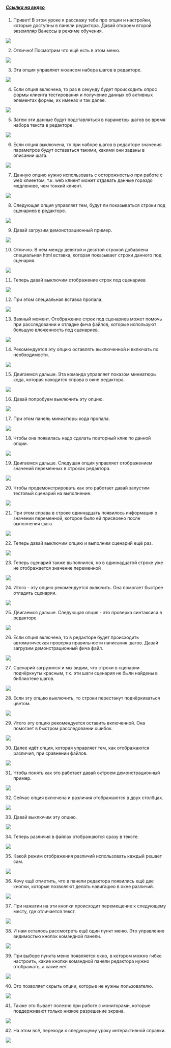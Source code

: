 ﻿##### [Ссылка на видео](https://youtu.be/3Lzbzm4Eea0)

001. Привет! В этом уроке я расскажу тебе про опции и настройки, которые доступны в панели редактора. Давай откроем второй экземпляр Ванессы в режиме обучения.

![](https://vanessa-files.do.bit-erp.ru/Doc/1.2.040.1/MD/Глава02/images/005_НастройкиВПанелиРедактораДругиеНастройки.png)

002. Отлично! Посмотрим что ещё есть в этом меню.

![](https://vanessa-files.do.bit-erp.ru/Doc/1.2.040.1/MD/Глава02/images/008_НастройкиВПанелиРедактораДругиеНастройки.png)

003. Эта опция управляет нюансом набора шагов в редакторе.

![](https://vanessa-files.do.bit-erp.ru/Doc/1.2.040.1/MD/Глава02/images/012_НастройкиВПанелиРедактораДругиеНастройки.png)

004. Если опция включена, то раз в секунду будет происходить опрос формы клиента тестирования и получение данных об активных элементах формы, их именах и так далее.

![](https://vanessa-files.do.bit-erp.ru/Doc/1.2.040.1/MD/Глава02/images/015_НастройкиВПанелиРедактораДругиеНастройки.png)

005. Затем эти данные будут подставляться в параметры шагов во время набора текста в редакторе.

![](https://vanessa-files.do.bit-erp.ru/Doc/1.2.040.1/MD/Глава02/images/016_НастройкиВПанелиРедактораДругиеНастройки.png)

006. Если опция выключена, то при наборе шагов в редакторе значения параметров будут оставаться такими, какими они заданы в описании шага.

![](https://vanessa-files.do.bit-erp.ru/Doc/1.2.040.1/MD/Глава02/images/017_НастройкиВПанелиРедактораДругиеНастройки.png)

007. Данную опцию нужно использовать с осторожностью при работе с web клиентом, т.к. web клиент может отдавать данные гораздо медленнее, чем тонкий клиент.

![](https://vanessa-files.do.bit-erp.ru/Doc/1.2.040.1/MD/Глава02/images/018_НастройкиВПанелиРедактораДругиеНастройки.png)

008. Следующая опция управляет тем, будут ли показываться строки под сценариев в редакторе.

![](https://vanessa-files.do.bit-erp.ru/Doc/1.2.040.1/MD/Глава02/images/022_НастройкиВПанелиРедактораДругиеНастройки.png)

009. Давай загрузим демонстрационный пример.

![](https://vanessa-files.do.bit-erp.ru/Doc/1.2.040.1/MD/Глава02/images/029_НастройкиВПанелиРедактораДругиеНастройки.png)

010. Отлично. В нём между девятой и десятой строкой добавлена специальная html вставка, которая показывает строки данного под сценария.

![](https://vanessa-files.do.bit-erp.ru/Doc/1.2.040.1/MD/Глава02/images/030_НастройкиВПанелиРедактораДругиеНастройки.png)

011. Теперь давай выключим отображение строк под сценариев

![](https://vanessa-files.do.bit-erp.ru/Doc/1.2.040.1/MD/Глава02/images/036_НастройкиВПанелиРедактораДругиеНастройки.png)

012. При этом специальная вставка пропала.

![](https://vanessa-files.do.bit-erp.ru/Doc/1.2.040.1/MD/Глава02/images/037_НастройкиВПанелиРедактораДругиеНастройки.png)

013. Важный момент. Отображение строк под сценариев может помочь при расследовании и отладке фича файлов, которые используют большую вложенность под сценариев.

![](https://vanessa-files.do.bit-erp.ru/Doc/1.2.040.1/MD/Глава02/images/038_НастройкиВПанелиРедактораДругиеНастройки.png)

014. Рекомендуется эту опцию оставлять выключенной и включать по необходимости.

![](https://vanessa-files.do.bit-erp.ru/Doc/1.2.040.1/MD/Глава02/images/039_НастройкиВПанелиРедактораДругиеНастройки.png)

015. Двигаемся дальше. Эта команда управляет показом миниатюры кода, которая находится справа в окне редактора.

![](https://vanessa-files.do.bit-erp.ru/Doc/1.2.040.1/MD/Глава02/images/045_НастройкиВПанелиРедактораДругиеНастройки.png)

016. Давай попробуем выключить эту опцию.

![](https://vanessa-files.do.bit-erp.ru/Doc/1.2.040.1/MD/Глава02/images/049_НастройкиВПанелиРедактораДругиеНастройки.png)

017. При этом панель миниатюры кода пропала.

![](https://vanessa-files.do.bit-erp.ru/Doc/1.2.040.1/MD/Глава02/images/050_НастройкиВПанелиРедактораДругиеНастройки.png)

018. Чтобы она появилась надо сделать повторный клик по данной опции.

![](https://vanessa-files.do.bit-erp.ru/Doc/1.2.040.1/MD/Глава02/images/055_НастройкиВПанелиРедактораДругиеНастройки.png)

019. Двигаемся дальше. Следущая опция управляет отображением значений переменных в строках редактора.

![](https://vanessa-files.do.bit-erp.ru/Doc/1.2.040.1/MD/Глава02/images/061_НастройкиВПанелиРедактораДругиеНастройки.png)

020. Чтобы продемонстрировать как это работает давай запустим тестовый сценарий на выполнение.

![](https://vanessa-files.do.bit-erp.ru/Doc/1.2.040.1/MD/Глава02/images/069_НастройкиВПанелиРедактораДругиеНастройки.png)

021. При этом справа в строке одиннадцать появилось информация о значении переменной, которое было ей присвоено после выполнения шага.

![](https://vanessa-files.do.bit-erp.ru/Doc/1.2.040.1/MD/Глава02/images/070_НастройкиВПанелиРедактораДругиеНастройки.png)

022. Теперь давай выключим опцию и выполним сценарий ещё раз.

![](https://vanessa-files.do.bit-erp.ru/Doc/1.2.040.1/MD/Глава02/images/077_НастройкиВПанелиРедактораДругиеНастройки.png)

023. Теперь сценарий также выполнился, но в одиннадцатой строке уже не отображается значение переменной

![](https://vanessa-files.do.bit-erp.ru/Doc/1.2.040.1/MD/Глава02/images/078_НастройкиВПанелиРедактораДругиеНастройки.png)

024. Итого - эту опцию рекомендуется включить. Она помогает быстрее отладить сценарии.

![](https://vanessa-files.do.bit-erp.ru/Doc/1.2.040.1/MD/Глава02/images/079_НастройкиВПанелиРедактораДругиеНастройки.png)

025. Двигаемся дальше. Следующая опция - это проверка синтаксиса в редакторе

![](https://vanessa-files.do.bit-erp.ru/Doc/1.2.040.1/MD/Глава02/images/085_НастройкиВПанелиРедактораДругиеНастройки.png)

026. Если опция включена, то в редакторе будет происходить автоматическая проверка правильности написания шагов. Давай загрузим демонстрационный фича файл.

![](https://vanessa-files.do.bit-erp.ru/Doc/1.2.040.1/MD/Глава02/images/092_НастройкиВПанелиРедактораДругиеНастройки.png)

027. Сценарий загрузился и мы видим, что строки в сценарии подчёркнуты красным, т.к. эти шаги сценария не были найдены в библиотеке шагов.

![](https://vanessa-files.do.bit-erp.ru/Doc/1.2.040.1/MD/Глава02/images/093_НастройкиВПанелиРедактораДругиеНастройки.png)

028. Если эту опцию выключить, то строки перестанут подчёркиваться цветом.

![](https://vanessa-files.do.bit-erp.ru/Doc/1.2.040.1/MD/Глава02/images/097_НастройкиВПанелиРедактораДругиеНастройки.png)

029. Итого эту опцию рекомендуется оставить включенной. Она помогает в быстром расследовании ошибок.

![](https://vanessa-files.do.bit-erp.ru/Doc/1.2.040.1/MD/Глава02/images/098_НастройкиВПанелиРедактораДругиеНастройки.png)

030. Далее идёт опция, которая управляет тем, как отображаются различия, при сравнении файлов.

![](https://vanessa-files.do.bit-erp.ru/Doc/1.2.040.1/MD/Глава02/images/104_НастройкиВПанелиРедактораДругиеНастройки.png)

031. Чтобы понять как это работает давай октроем демонстрационный пример.

![](https://vanessa-files.do.bit-erp.ru/Doc/1.2.040.1/MD/Глава02/images/109_НастройкиВПанелиРедактораДругиеНастройки.png)

032. Сейчас опция включена и различия отображаются в двух столбцах.

![](https://vanessa-files.do.bit-erp.ru/Doc/1.2.040.1/MD/Глава02/images/110_НастройкиВПанелиРедактораДругиеНастройки.png)

033. Давай выключим эту опцию.

![](https://vanessa-files.do.bit-erp.ru/Doc/1.2.040.1/MD/Глава02/images/116_НастройкиВПанелиРедактораДругиеНастройки.png)

034. Теперь различия в файлах отображаются сразу в тексте.

![](https://vanessa-files.do.bit-erp.ru/Doc/1.2.040.1/MD/Глава02/images/117_НастройкиВПанелиРедактораДругиеНастройки.png)

035. Какой режим отображения различий использовать каждый решает сам.

![](https://vanessa-files.do.bit-erp.ru/Doc/1.2.040.1/MD/Глава02/images/118_НастройкиВПанелиРедактораДругиеНастройки.png)

036. Хочу ещё отметить, что в панели редактора появились ещё две кнопки, которые позволяют делать навигацию в окне различий.

![](https://vanessa-files.do.bit-erp.ru/Doc/1.2.040.1/MD/Глава02/images/121_НастройкиВПанелиРедактораДругиеНастройки.png)

037. При нажатии на эти кнопки происходит перемещение к следующему месту, где отличается текст.

![](https://vanessa-files.do.bit-erp.ru/Doc/1.2.040.1/MD/Глава02/images/131_НастройкиВПанелиРедактораДругиеНастройки.png)

038. И нам осталось рассмотреть ещё один пункт меню. Это управление видимостью кнопок командной панели.

![](https://vanessa-files.do.bit-erp.ru/Doc/1.2.040.1/MD/Глава02/images/137_НастройкиВПанелиРедактораДругиеНастройки.png)

039. При выборе пункта меню появляется окно, в котором можно гибко настроить, какие кнопки командной панели редактора нужно отображать, а какие нет.

![](https://vanessa-files.do.bit-erp.ru/Doc/1.2.040.1/MD/Глава02/images/141_НастройкиВПанелиРедактораДругиеНастройки.png)

040. Это позволяет скрыть опции, которые не нужны пользователю.

![](https://vanessa-files.do.bit-erp.ru/Doc/1.2.040.1/MD/Глава02/images/142_НастройкиВПанелиРедактораДругиеНастройки.png)

041. Также это бывает полезно при работе с мониторами, которые поддерживают только низкое разрешение экрана.

![](https://vanessa-files.do.bit-erp.ru/Doc/1.2.040.1/MD/Глава02/images/143_НастройкиВПанелиРедактораДругиеНастройки.png)

042. На этом всё, переходи к следующему уроку интерактивной справки.

![](https://vanessa-files.do.bit-erp.ru/Doc/1.2.040.1/MD/Глава02/images/149_НастройкиВПанелиРедактораДругиеНастройки.png)
